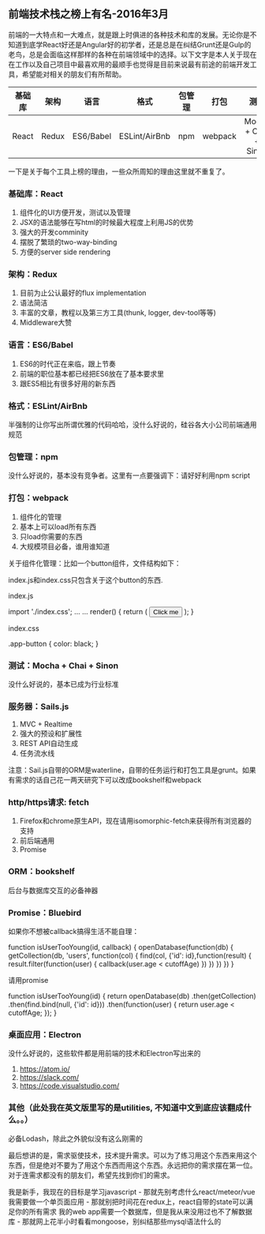 ## 前端技术栈之榜上有名-2016年3月

前端的一大特点和一大难点，就是跟上时俱进的各种技术和库的发展。无论你是不知道到底学React好还是Angular好的初学者，还是总是在纠结Grunt还是Gulp的老鸟，总是会面临这样那样的各种在前端领域中的选择。以下文字是本人关于现在在工作以及自己项目中最喜欢用的最顺手也觉得是目前来说最有前途的前端开发工具，希望能对相关的朋友们有所帮助。

| 基础库 |  架构 |    语言   |      格式     | 包管理 |   打包  |         测试         |  服务器  | Http/https请求 |    ORM    |  Promise |  桌面应用 |  其他  |
|:------:|:-----:|:---------:|:-------------:|:------:|:-------:|:--------------------:|:--------:|:--------------:|:---------:|:--------:|:--------:|:------:|
|  React | Redux | ES6/Babel | ESLint/AirBnb |   npm  | webpack | Mocha + Chai + Sinon | Sails.js |      Fetch     | Bookshelf | Bluebird | Electron | lodash |

一下是关于每个工具上榜的理由，一些众所周知的理由这里就不重复了。

### 基础库：React
1. 组件化的UI方便开发，测试以及管理
2. JSX的语法能够在写html的时候最大程度上利用JS的优势
3. 强大的开发comminity
4. 摆脱了繁琐的two-way-binding
5. 方便的server side rendering

### 架构：Redux
1. 目前为止公认最好的flux implementation
2. 语法简洁
3. 丰富的文章，教程以及第三方工具(thunk, logger, dev-tool等等)
4. Middleware大赞

### 语言：ES6/Babel
1. ES6的时代正在来临，跟上节奏
2. 前端的职位基本都已经把ES6放在了基本要求里
3. 跟ES5相比有很多好用的新东西

### 格式：ESLint/AirBnb
半强制的让你写出所谓优雅的代码哈哈，没什么好说的，硅谷各大小公司前端通用规范

### 包管理：npm
没什么好说的，基本没有竞争者。这里有一点要强调下：请好好利用npm script

### 打包：webpack
1. 组件化的管理
2. 基本上可以load所有东西
3. 只load你需要的东西
4. 大规模项目必备，谁用谁知道

关于组件化管理：比如一个button组件，文件结构如下：


index.js和index.css只包含关于这个button的东西.

index.js

import './index.css';
...
...
render() {
    return (
        <button className='app-button'>Click me</button>
    );
}



index.css

.app-button {
    color: black;
}

### 测试：Mocha + Chai + Sinon
没什么好说的，基本已成为行业标准

### 服务器：Sails.js
1. MVC + Realtime
2. 强大的预设和扩展性
3. REST API自动生成
4. 任务流水线

注意：Sail.js自带的ORM是waterline，自带的任务运行和打包工具是grunt。如果有需求的话自己花一两天研究下可以改成bookshelf和webpack

### http/https请求: fetch
1. Firefox和chrome原生API，现在请用isomorphic-fetch来获得所有浏览器的支持
2. 前后端通用
3. Promise

### ORM：bookshelf
后台与数据库交互的必备神器

### Promise：Bluebird
如果你不想被callback搞得生活不能自理：

function isUserTooYoung(id, callback) {
    openDatabase(function(db) {
        getCollection(db, 'users', function(col) {
            find(col, {'id': id},function(result) {
                result.filter(function(user) {
                    callback(user.age < cutoffAge)
                })
            })
        })
    })
}

请用promise

function isUserTooYoung(id) {
    return openDatabase(db)
        .then(getCollection)
        .then(find.bind(null, {'id': id}))
        .then(function(user) {
            return user.age < cutoffAge;
        });
}

### 桌面应用：Electron
没什么好说的，这些软件都是用前端的技术和Electron写出来的
1. https://atom.io/
2. https://slack.com/
3. https://code.visualstudio.com/

### 其他（此处我在英文版里写的是utilities, 不知道中文到底应该翻成什么。。）
必备Lodash，除此之外貌似没有这么刚需的

最后想讲的是，需求驱使技术，技术提升需求。可以为了练习用这个东西来用这个东西，但是绝对不要为了用这个东西而用这个东西。永远把你的需求摆在第一位。对于连需求都没有的朋友们，希望先找到你们的需求。

我是新手，我现在的目标是学习javascript - 那就先别考虑什么react/meteor/vue
我需要做一个单页面应用 - 那就别把时间花在redux上，react自带的state可以满足你的所有需求
我的web app需要一个数据库，但是我从来没用过也不了解数据库 - 那就网上花半小时看看mongoose，别纠结那些mysql语法什么的




